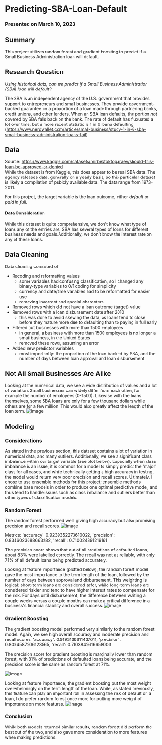 # Predicting-SBA-Loan-Default

### Presented on March 10, 2023

## Summary
This project utilizes random forest and gradient boosting to predict if a Small Business Administration loan will default.

## Research Question
*Using historical data, can we predict if a Small Business Administration (SBA) loan will default?*

The SBA is an independent agency of the U.S. government that provides support to entrepreneurs and small businesses. They provide government-backed guarantee on a proportion of a loan made through partnering banks, credit unions, and other lenders. When an SBA loan defaults, the portion *not* covered by SBA falls back on the bank. The rate of default has fluxuated a lot over time, but a more recent statistic is 1 in 6 loans defaulting (https://www.nerdwallet.com/article/small-business/study-1-in-6-sba-small-business-administration-loans-fail).

## Data
Source: https://www.kaggle.com/datasets/mirbektoktogaraev/should-this-loan-be-approved-or-denied  
While the dataset is from Kaggle, this does appear to be real SBA data. The agency releases data, generally on a yearly basis, so this particular dataset is likely a compilation of pubicly available data. The data range from 1973-2011.  

For this project, the target variable is the loan outcome, either *default* or *paid in full.*

#### Data Consideration
While this dataset is quite comprehensive, we don't know what type of loans any of the entries are. SBA has several types of loans for different business needs and goals.Additionally, we don’t know the interest rate on any of these loans.

## Data Cleaning
Data cleaning consisted of:
- Recoding and reformatting values
  - some variables had confusing classification, so I changed any binary-type variables to 0/1 coding for simplicity
  - currency and date/time variables had to be reformatted for easier use
  - removing incorrect and special characters
- Removed rows which did not have a loan outcome (target) value
- Removed rows with a loan disbursement date after 2010
  - this was done to avoid skewing the data, as loans tend to close before they mature more due to defaulting than to paying in full early
- Filtered out businesses with more than 1500 employees
  - in general, a business with more than 1500 employees is no longer a small business, in the United States
  - removed these rows, assuming an error
- Added new predictor variables
  - most importantly: the proportion of the loan backed by SBA, and the number of days between loan approval and loan disbursement

## Not All Small Businesses Are Alike
Looking at the numerical data, we see a wide distribution of values and a lot of variation. Small businesses can widely differ from each other, for example the number of employees (0-1500). Likewise with the loans themselves, some SBA loans are only for a few thousand dollars while others are for a few million. This would also greatly affect the length of the loan term.
![image](https://user-images.githubusercontent.com/70169642/226688829-6101faaf-223a-46e8-873c-3781ee1ab1a5.png)

## Modeling
### Considerations
As stated in the previous section, this dataset contains a lot of variation in numerical data, and many outliers. Additionally, we see a significant class imbalance within our target variable (see plot below). Especially when class imbalance is an issue, it is common for a model to simply predict the 'major' class for all cases, and while technically getting a high accuracy in testing, the model would return very poor precision and recall scores. Ultimately, I chose to use ensemble methods for this project; ensemble methods combine base models in order to produce one optimal predictive model, and thus tend to handle issues such as class imbalance and outliers better than other types of classification models.

### Random Forest
The random forest performed well, giving high accuracy but also promising precision and recall scores.
![image](https://user-images.githubusercontent.com/70169642/226979672-8a0aea74-e938-40e7-aa15-c98203b566ea.png)

Metrics: 'accuracy': 0.9239352273610022, 'precision': 0.8346023688663282, 'recall': 0.710024391219161

The precision score shows that out of all predictions of defaulted loans, about 83% were labelled correctly. The recall was not as reliable, with only 71% of all default loans being predicted accurately.

Looking at feature importance (plotted below), the random forest model gave the most importance to the term length of the loan, followed by the number of days between approval and disbursement. This weighting is logical: short-term loans are considered safer, while long-term loans are considered riskier and tend to have higher interest rates to compensate for the risk. For days until disbursement, the difference between waiting a couple weeks versus a couple months can make a critical difference in a business's financial stability and overall success.
![image](https://user-images.githubusercontent.com/70169642/226980208-6546edd3-50b5-4c5d-9c7d-2995a92f5d2a.png)


### Gradient Boosting
The gradient boosting model performed very similarly to the random forest model. Again, we see high overall accuracy and moderate precision and recall scores: 'accuracy': 0.9193166811437611, 'precision': 0.8094587206123565, 'recall': 0.7103842616658003

The precision score for gradient boosting is marginally lower than random forest, with 81% of predictions of defaulted loans being accurate, and the precision score is the same as random forest at 71%.

![image](https://user-images.githubusercontent.com/70169642/226981144-50d7bb6b-d798-40a9-9ed6-05ba6056f75b.png)

Looking at feature importance, the gradient boosting put the most weight overwhelmingly on the term length of the loan. While, as stated previously, this feature can play an important roll in assessing the risk of default on a loan, I do prefer random forest once more for putting more weight of importance on more features.
![image](https://user-images.githubusercontent.com/70169642/226982811-f0fc4865-b7f0-4360-9536-e00fc417ee2f.png)

### Conclusion
While both models returned similar results, random forest did perform the best out of the two, and also gave more consideration to more features when making predictions.



